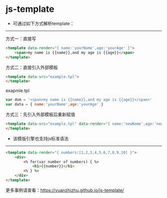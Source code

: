 js-template
===========

* 可通过如下方式解析template：
----------------------------

方式一：直接写
```html
<template data-render="{ name:'yourName',age:'yourAge' }">
	<span>my name is {{name}},and my age is {{age}}</span>
</template>
```

方式二：直接引入外部模板
```html
<template data-src="example.tpl">
</template>
```

exapmle.tpl
```javascript
var dom = '<span>my name is {{name}},and my age is {{age}}</span>'
var data = { name:'yourName',age:'yourAge' }
```

方式三：先引入外部模板后重新赋值
```html
<template data-src="example.tpl" data-render="{ name:'newName',age:'newAge' }">
</template>
```

* 该模版引擎也支持js标准语法
---------------------------

```html
<template data-render="{ numbers:[1,2,3,4,5,6,7,8,9,10] }">
	<div>
		<% for(var number of numbers) { %>
			<h1>{{number}}</h1>
		<% } %>
	</div>
</template>
```

更多事例请查看：https://yuanzhizhu.github.io/js-template/
